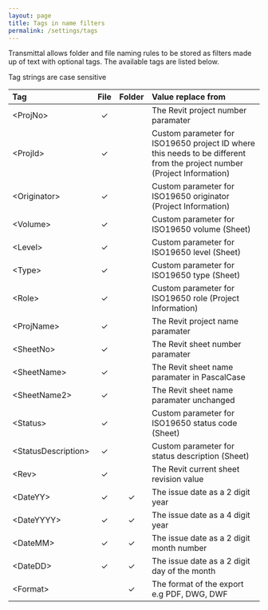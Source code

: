 ```yaml
---
layout: page
title: Tags in name filters
permalink: /settings/tags
---
```


Transmittal allows folder and file naming rules to be stored as filters made up of text with optional tags.  The available tags are listed below.

Tag strings are case sensitive

| Tag | File | Folder | Value replace from |
| :--- | :---: | :---: | :--- |
| \<ProjNo> | &#10003; |  | The Revit project number paramater |
| \<ProjId> | &#10003; |  | Custom parameter for ISO19650 project ID where this needs to be different from the project number (Project Information) |
| \<Originator> | &#10003; |  | Custom parameter for ISO19650 originator (Project Information) |
| \<Volume> | &#10003; |  | Custom parameter for ISO19650 volume (Sheet) |
| \<Level> | &#10003; |  | Custom parameter for ISO19650 level (Sheet) |
| \<Type> | &#10003; |  | Custom parameter for ISO19650 type (Sheet) |
| \<Role> | &#10003; |  | Custom parameter for ISO19650 role (Project Information) |
| \<ProjName> | &#10003; |  | The Revit project name paramater  |
| \<SheetNo> | &#10003; |  | The Revit sheet number paramater  |
| \<SheetName> | &#10003; |  | The Revit sheet name paramater in PascalCase |
| \<SheetName2> | &#10003; |  | The Revit sheet name paramater unchanged |
| \<Status> | &#10003; |  | Custom parameter for ISO19650 status code (Sheet)  |
| \<StatusDescription> | &#10003; |  | Custom parameter for status description  (Sheet)  |
| \<Rev> | &#10003; |  | The Revit current sheet revision value |
| \<DateYY> | &#10003; | &#10003; | The issue date as a 2 digit year  |
| \<DateYYYY> | &#10003; | &#10003; | The issue date as a 4 digit year |
| \<DateMM> | &#10003; | &#10003; | The issue date as a 2 digit month number |
| \<DateDD> | &#10003; | &#10003; | The issue date as a 2 digit day of the month |
| \<Format> |  | &#10003; | The format of the export e.g PDF, DWG, DWF  |
